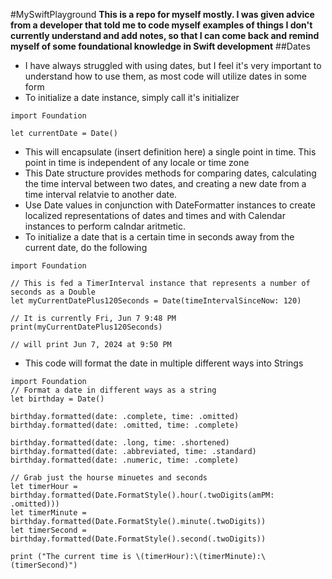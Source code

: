 #MySwiftPlayground
**This is a repo for myself mostly. I was given advice from a developer that told me to code myself examples of things I don't currently understand and add notes, so that I can come back and remind myself of some foundational knowledge in Swift development**
##Dates
- I have always struggled with using dates, but I feel it's very important to understand how to use them, as most code will utilize dates in some form
- To initialize a date instance, simply call it's initializer
```
import Foundation
 
let currentDate = Date()
```
- This will encapsulate (insert definition here) a single point in time. This point in time is independent of any locale or time zone
- This Date structure provides methods for comparing dates, calculating the time interval between two dates, and creating a new date from a time interval relatvie to another date.
- Use Date values in conjunction with DateFormatter instances to create localized representations of dates and times and with Calendar instances to perform calndar aritmetic.
- To initialize a date that is a certain time in seconds away from the current date, do the following
```
import Foundation

// This is fed a TimerInterval instance that represents a number of seconds as a Double
let myCurrentDatePlus120Seconds = Date(timeIntervalSinceNow: 120)

// It is currently Fri, Jun 7 9:48 PM
print(myCurrentDatePlus120Seconds)

// will print Jun 7, 2024 at 9:50 PM
```
- This code will format the date in multiple different ways into Strings
```
import Foundation
// Format a date in different ways as a string
let birthday = Date()

birthday.formatted(date: .complete, time: .omitted)
birthday.formatted(date: .omitted, time: .complete)

birthday.formatted(date: .long, time: .shortened)
birthday.formatted(date: .abbreviated, time: .standard)
birthday.formatted(date: .numeric, time: .complete)

// Grab just the hourse minuetes and seconds
let timerHour = birthday.formatted(Date.FormatStyle().hour(.twoDigits(amPM: .omitted)))
let timerMinute = birthday.formatted(Date.FormatStyle().minute(.twoDigits))
let timerSecond = birthday.formatted(Date.FormatStyle().second(.twoDigits))

print ("The current time is \(timerHour):\(timerMinute):\(timerSecond)")

```
